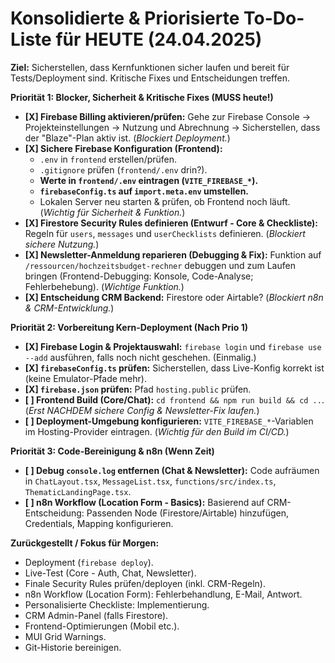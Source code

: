 # Konsolidierte & Priorisierte To-Do-Liste für HEUTE (24.04.2025)

**Ziel:** Sicherstellen, dass Kernfunktionen sicher laufen und bereit für Tests/Deployment sind. Kritische Fixes und Entscheidungen treffen.

**Priorität 1: Blocker, Sicherheit & Kritische Fixes (MUSS heute!)**

*   **[X] Firebase Billing aktivieren/prüfen:** Gehe zur Firebase Console -> Projekteinstellungen -> Nutzung und Abrechnung -> Sicherstellen, dass der "Blaze"-Plan aktiv ist. (*Blockiert Deployment.*)
*   **[X] Sichere Firebase Konfiguration (Frontend):**
    *   `.env` in `frontend` erstellen/prüfen.
    *   `.gitignore` prüfen (`frontend/.env` drin?).
    *   **Werte in `frontend/.env` eintragen (`VITE_FIREBASE_*`).**
    *   **`firebaseConfig.ts` auf `import.meta.env` umstellen.**
    *   Lokalen Server neu starten & prüfen, ob Frontend noch läuft. (*Wichtig für Sicherheit & Funktion.*)
*   **[X] Firestore Security Rules definieren (Entwurf - Core & Checkliste):** Regeln für `users`, `messages` und `userChecklists` definieren. (*Blockiert sichere Nutzung.*)
*   **[X] Newsletter-Anmeldung reparieren (Debugging & Fix):** Funktion auf `/ressourcen/hochzeitsbudget-rechner` debuggen und zum Laufen bringen (Frontend-Debugging: Konsole, Code-Analyse; Fehlerbehebung). (*Wichtige Funktion.*)
*   **[X] Entscheidung CRM Backend:** Firestore oder Airtable? (*Blockiert n8n & CRM-Entwicklung.*)

**Priorität 2: Vorbereitung Kern-Deployment (Nach Prio 1)**

*   **[X] Firebase Login & Projektauswahl:** `firebase login` und `firebase use --add` ausführen, falls noch nicht geschehen. (Einmalig.)
*   **[X] `firebaseConfig.ts` prüfen:** Sicherstellen, dass Live-Konfig korrekt ist (keine Emulator-Pfade mehr).
*   **[X] `firebase.json` prüfen:** Pfad `hosting.public` prüfen.
*   **[ ] Frontend Build (Core/Chat):** `cd frontend && npm run build && cd ..`. (*Erst NACHDEM sichere Config & Newsletter-Fix laufen.*)
*   **[ ] Deployment-Umgebung konfigurieren:** `VITE_FIREBASE_*`-Variablen im Hosting-Provider eintragen. (*Wichtig für den Build im CI/CD.*)

**Priorität 3: Code-Bereinigung & n8n (Wenn Zeit)**

*   **[ ] Debug `console.log` entfernen (Chat & Newsletter):** Code aufräumen in `ChatLayout.tsx`, `MessageList.tsx`, `functions/src/index.ts`, `ThematicLandingPage.tsx`.
*   **[ ] n8n Workflow (Location Form - Basics):** Basierend auf CRM-Entscheidung: Passenden Node (Firestore/Airtable) hinzufügen, Credentials, Mapping konfigurieren.

**Zurückgestellt / Fokus für Morgen:**

*   Deployment (`firebase deploy`).
*   Live-Test (Core - Auth, Chat, Newsletter).
*   Finale Security Rules prüfen/deployen (inkl. CRM-Regeln).
*   n8n Workflow (Location Form): Fehlerbehandlung, E-Mail, Antwort.
*   Personalisierte Checkliste: Implementierung.
*   CRM Admin-Panel (falls Firestore).
*   Frontend-Optimierungen (Mobil etc.).
*   MUI Grid Warnings.
*   Git-Historie bereinigen. 